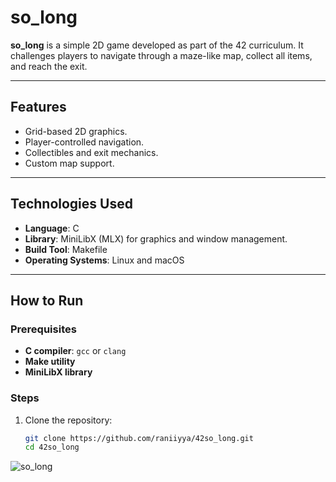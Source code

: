 # so_long

**so_long** is a simple 2D game developed as part of the 42 curriculum. It challenges players to navigate through a maze-like map, collect all items, and reach the exit. 

---

## Features

- Grid-based 2D graphics.
- Player-controlled navigation.
- Collectibles and exit mechanics.
- Custom map support.

---

## Technologies Used

- **Language**: C
- **Library**: MiniLibX (MLX) for graphics and window management.
- **Build Tool**: Makefile
- **Operating Systems**: Linux and macOS

---

## How to Run

### Prerequisites

- **C compiler**: `gcc` or `clang`
- **Make utility**
- **MiniLibX library**

### Steps

1. Clone the repository:
   ```bash
   git clone https://github.com/raniiyya/42so_long.git
   cd 42so_long


![so_long](https://github.com/user-attachments/assets/30d6542b-f68c-47b0-a2ea-9646f982e09a)
